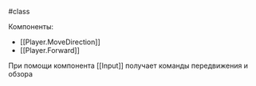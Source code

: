 #class

Компоненты:
* [[Player.MoveDirection]]
* [[Player.Forward]]

При помощи компонента [[Input]] получает команды передвижения и обзора